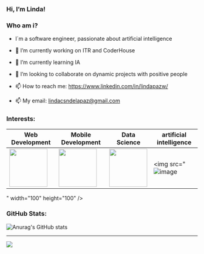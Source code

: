 ### Hi, I’m Linda! 
### Who am i? 
- I´m a software engineer, passionate about artificial intelligence
  
- 🔭 I’m currently working on ITR and CoderHouse
- 🌱 I’m currently learning IA 
- 👯 I’m looking to collaborate on dynamic projects with positive people
- 📫 How to reach me: https://www.linkedin.com/in/lindapazw/
- 📫 My email: lindacsndelapaz@gmail.com
  
  
### Interests:
Web Development | Mobile Development | Data Science | artificial intelligence
--- | --- | --- |  --- | 
<img src="https://cdn-icons-png.flaticon.com/512/8743/8743996.png" width="100" height="100" /> |<img src="https://cdn-icons-png.flaticon.com/512/3371/3371557.png" width="100" height="100" /> | <img src="https://cdn-icons-png.flaticon.com/512/9304/9304571.png" width="100" height="100" /> | <img src="![image](https://github.com/Lindapazw/lindapazw/assets/88910652/6e07c93b-728c-4394-93a2-557161666a09)
" width="100" height="100" />

### GitHub Stats:
![Anurag's GitHub stats](https://github-readme-stats.vercel.app/api?username=lindapazw\&bg_color=30,e96443,904e95\&title_color=fff\&text_color=fff)

---
[![](https://visitcount.itsvg.in/api?id=lindapazw\&bg_color=30,e96443,904e95\&title_color=fff\&text_color=fff)](https://visitcount.itsvg.in)

